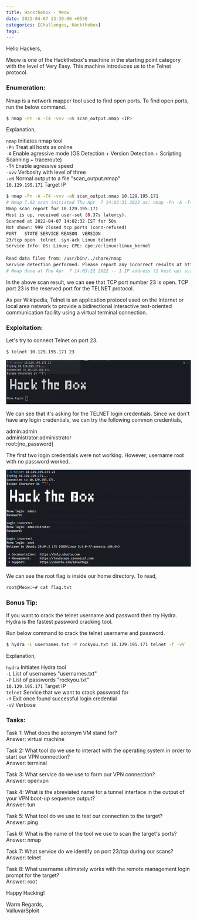 ```yaml
---
title: Hackthebox - Meow
date: 2022-04-07 13:39:00 +0530
categories: [Challenges, Hackthebox]
tags:
---
```


Hello Hackers,  

Meow is one of the Hackthebox's machine in the starting point category with the level of Very Easy. This machine introduces us to the Telnet protocol.

### Enumeration: 
Nmap is a network mapper tool used to find open ports. To find open ports, run the below command.

```bash
$ nmap -Pn -A -T4 -vvv -oN scan_output.nmap <IP>
```
Explanation,

`nmap` Initiates nmap tool   
`-Pn` Treat all hosts as online   
`-A` Enable agressive mode (OS Detection + Version Detection + Scripting Scanning + traceroute)  
`-T4` Enable agressive speed  
`-vvv` Verbosity with level of three  
`-oN` Normal output to  a file "scan_output.nmap"  
`10.129.195.171` Target IP

```bash
$ nmap -Pn -A -T4 -vvv -oN scan_output.nmap 10.129.195.171
# Nmap 7.92 scan initiated Thu Apr  7 14:02:31 2022 as: nmap -Pn -A -T4 -vvv -oN nmap/all-ports 10.129.195.171
Nmap scan report for 10.129.195.171
Host is up, received user-set (0.37s latency).
Scanned at 2022-04-07 14:02:32 IST for 50s
Not shown: 999 closed tcp ports (conn-refused)
PORT   STATE SERVICE REASON  VERSION
23/tcp open  telnet  syn-ack Linux telnetd
Service Info: OS: Linux; CPE: cpe:/o:linux:linux_kernel

Read data files from: /usr/bin/../share/nmap
Service detection performed. Please report any incorrect results at https://nmap.org/submit/ .
# Nmap done at Thu Apr  7 14:03:22 2022 -- 1 IP address (1 host up) scanned in 51.05 seconds
```

In the above scan result, we can see that TCP port number 23 is open. TCP port 23 is the reserved port for the TELNET protocol.

As per Wikipedia, Telnet is an application protocol used on the Internet or local area network to provide a bidirectional interactive text-oriented communication facility using a virtual terminal connection.

### Exploitation:

Let's try to connect Telnet on port 23.

```bash
$ telnet 10.129.195.171 23
```
![telnet login](/assets/posts_assets/2022-04-07-Meow/2022-4-07-Meow-telnet-login.png)

We can see that it's asking for the TELNET login credentials. Since we don't have any login credentials, we can try the following common credentials,  

admin:admin  
administrator:administrator  
root:[no_password]

The first two login credentials were not working. However, username root with no password worked.

![telnet login success](/assets/posts_assets/2022-04-07-Meow/2022-4-07-Meow-telnet-login-success.png)

We can see the root flag is inside our home directory. To read,

```bash
root@Meow:~# cat flag.txt
```

### Bonus Tip:
If you want to crack the telnet username and password then try Hydra. Hydra is the fastest password cracking tool.

Run below command to crack the telnet username and password.

```bash
$ hydra -L usernames.txt -P rockyou.txt 10.129.195.171 telnet -f -vV
```

Explanation,

`hydra` Initiates Hydra tool  
`-L` List of usernames "usernames.txt"  
`-P` List of passwords "rockyou.txt"  
`10.129.195.171` Target IP  
`telnet` Service that we want to crack password for  
`-f` Exit once found successful login credential  
`-vV` Verbose


### Tasks:
Task 1: What does the acronym VM stand for?  
Answer: virtual machine

Task 2: What tool do we use to interact with the operating system in order to start our VPN connection?   
Answer: terminal

Task 3: What service do we use to form our VPN connection?   
Answer: openvpn

Task 4: What is the abreviated name for a tunnel interface in the output of your VPN boot-up sequence output?   
Answer: tun

Task 5: What tool do we use to test our connection to the target?   
Answer: ping

Task 6: What is the name of the tool we use to scan the target's ports?   
Answer: nmap

Task 7: What service do we identify on port 23/tcp during our scans?   
Answer: telnet

Task 8: What username ultimately works with the remote management login prompt for the target?   
Answer: root

Happy Hacking!

Warm Regards,  
ValluvarSploit